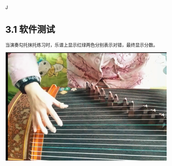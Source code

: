J
# 3.1	软件测试
当演奏勾托抹托练习时，乐谱上显示红绿两色分别表示对错，最终显示分数。


![](https://github.com/CASTIC2019/GUZHENG/blob/master/%E4%B8%AD%E6%8C%8711.PNG)

